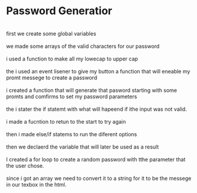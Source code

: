 # Password Generatior
<br>first we create some global variables<br>
<br>we made some arrays of the valid characters for our password<br>
<br>i used a function to make all my lowecap to upper cap<br>
<br>the i used an event lisener to give my button a function that will eneable my promt messege to create a password<br>
<br>i created a function that will generate that pasword starting with some promts and comfirms to set my password parameters<br>
<br>the i stater the if statemt with what will hapeend if ithe input was not valid.<br>
<br>i made a fucntion to retun to the start to try again<br>
<br>then i made else/if statems to run the diferent options<br>
<br>then we declaerd the variable that will later be used as a result<br>
<br>I created a for loop to create a random password with tthe parameter that the user chose.<br>
<br>since i got an array we need to convert it to a string for it to be the messege in our texbox in the html.<br>

